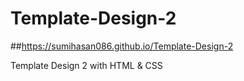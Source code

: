 # Template-Design-2
##https://sumihasan086.github.io/Template-Design-2

Template Design 2 with HTML &amp; CSS
